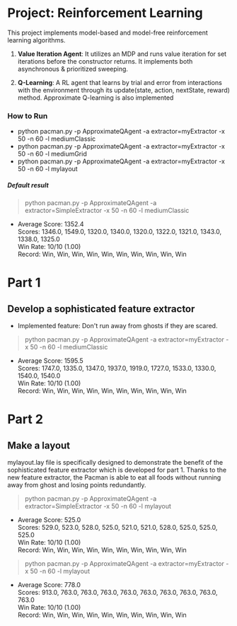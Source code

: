 # Project: Reinforcement Learning

This project implements model-based and model-free reinforcement learning algorithms.

1. **Value Iteration Agent**: It utilizes an MDP and runs value iteration for set iterations before the constructor returns. It implements both asynchronous & prioritized sweeping.

2. **Q-Learning**: A RL agent that learns by trial and error from interactions with the environment through its update(state, action, nextState, reward) method. Approximate Q-learning is also implemented

### How to Run
- python pacman.py -p ApproximateQAgent -a extractor=myExtractor -x 50 -n 60 -l mediumClassic
- python pacman.py -p ApproximateQAgent -a extractor=myExtractor -x 50 -n 60 -l mediumGrid
- python pacman.py -p ApproximateQAgent -a extractor=myExtractor -x 50 -n 60 -l mylayout



##### Default result
> python pacman.py -p ApproximateQAgent -a extractor=SimpleExtractor -x 50 -n 60 -l mediumClassic
- Average Score: 1352.4 \
Scores:        1346.0, 1549.0, 1320.0, 1340.0, 1320.0, 1322.0, 1321.0, 1343.0, 1338.0, 1325.0 \
Win Rate:      10/10 (1.00) \
Record:        Win, Win, Win, Win, Win, Win, Win, Win, Win, Win

# Part 1
## Develop a sophisticated feature extractor
- Implemented feature: Don't run away from ghosts if they are scared.
> python pacman.py -p ApproximateQAgent -a extractor=myExtractor -x 50 -n 60 -l mediumClassic
- Average Score: 1595.5 \
Scores:        1747.0, 1335.0, 1347.0, 1937.0, 1919.0, 1727.0, 1533.0, 1330.0, 1540.0, 1540.0 \
Win Rate:      10/10 (1.00) \
Record:        Win, Win, Win, Win, Win, Win, Win, Win, Win, Win 

# Part 2
## Make a layout
mylayout.lay file is specifically designed to demonstrate the benefit of the sophisticated 
feature extractor which is developed for part 1. Thanks to the new feature extractor, 
the Pacman is able to eat all foods without running away from ghost and losing points redundantly.

> python pacman.py -p ApproximateQAgent -a extractor=SimpleExtractor -x 50 -n 60 -l mylayout 
- Average Score: 525.0 \
Scores:        529.0, 523.0, 528.0, 525.0, 521.0, 521.0, 528.0, 525.0, 525.0, 525.0 \
Win Rate:      10/10 (1.00) \
Record:        Win, Win, Win, Win, Win, Win, Win, Win, Win, Win 


> python pacman.py -p ApproximateQAgent -a extractor=myExtractor -x 50 -n 60 -l mylayout 
- Average Score: 778.0 \
Scores:        913.0, 763.0, 763.0, 763.0, 763.0, 763.0, 763.0, 763.0, 763.0, 763.0 \
Win Rate:      10/10 (1.00) \
Record:        Win, Win, Win, Win, Win, Win, Win, Win, Win, Win 
